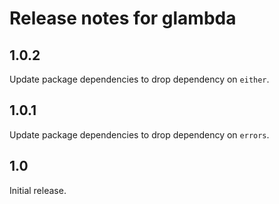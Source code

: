 Release notes for glambda
=========================

1.0.2
-----

Update package dependencies to drop dependency on `either`.

1.0.1
-----

Update package dependencies to drop dependency on `errors`.

1.0
---

Initial release.
